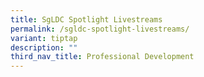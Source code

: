 ```yaml
---
title: SgLDC Spotlight Livestreams
permalink: /sgldc-spotlight-livestreams/
variant: tiptap
description: ""
third_nav_title: Professional Development
---
```

